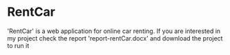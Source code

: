 # RentCar
'RentCar' is a web application for online car renting.
 If you are interested in my project check the report 'report-rentCar.docx' and download the project to run it


